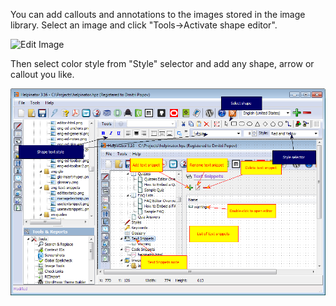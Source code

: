 You can add callouts and annotations to the images stored in the image library. Select an image and click "Tools->Activate shape editor".




![Edit Image](https://help-authoring-tool.github.io/helpinator-markdown/images/editimage-shape.png "Edit Image")




Then select color style from "Style" selector and add any shape, arrow or callout you like.




![](images/editimage.png "")
